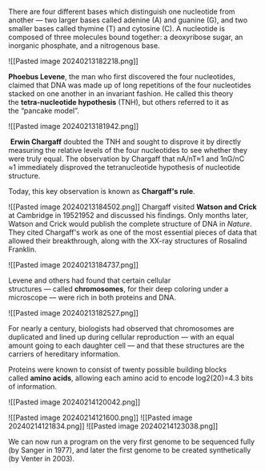 
There are four different bases which distinguish one nucleotide from another — two larger bases called adenine (A) and guanine (G), and two smaller bases called thymine (T) and cytosine (C). A nucleotide is composed of three molecules bound together: a deoxyribose sugar, an inorganic phosphate, and a nitrogenous base.

![[Pasted image 20240213182218.png]]

**Phoebus Levene**, the man who first discovered the four nucleotides, claimed that DNA was made up of long repetitions of the four nucleotides stacked on one another in an invariant fashion. He called this theory the **tetra-nucleotide hypothesis** (TNH), but others referred to it as the “pancake model”.

![[Pasted image 20240213181942.png]]

 **Erwin Chargaff** doubted the TNH and sought to disprove it by directly measuring the relative levels of the four nucleotides to see whether they were truly equal. The observation by Chargaff that nA​/nT​≈1 and 1nG​/nC​≈1 immediately disproved the tetranucleotide hypothesis of nucleotide structure.

Today, this key observation is known as **Chargaff's rule**.

![[Pasted image 20240213184502.png]]
Chargaff visited **Watson and Crick** at Cambridge in 19521952 and discussed his findings. Only months later, Watson and Crick would publish the complete structure of DNA in _Nature_. They cited Chargaff's work as one of the most essential pieces of data that allowed their breakthrough, along with the XX-ray structures of Rosalind Franklin.

![[Pasted image 20240213184737.png]]

Levene and others had found that certain cellular structures — called **chromosomes**, for their deep coloring under a microscope — were rich in both proteins and DNA.

![[Pasted image 20240213182527.png]]

For nearly a century, biologists had observed that chromosomes are duplicated and lined up during cellular reproduction — with an equal amount going to each daughter cell — and that these structures are the carriers of hereditary information.

Proteins were known to consist of twenty possible building blocks called **amino acids**, allowing each amino acid to encode log2(​20)=4.3 bits of information.


![[Pasted image 20240214120042.png]]


![[Pasted image 20240214121600.png]]
![[Pasted image 20240214121834.png]]
![[Pasted image 20240214123038.png]]

We can now run a program on the very first genome to be sequenced fully (by Sanger in 1977), and later the first genome to be created synthetically (by Venter in 2003).